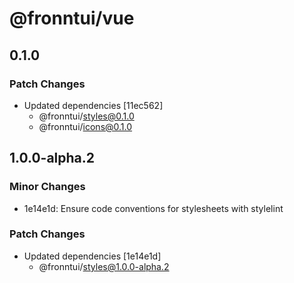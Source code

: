 # @fronntui/vue

## 0.1.0

### Patch Changes

- Updated dependencies [11ec562]
  - @fronntui/styles@0.1.0
  - @fronntui/icons@0.1.0

## 1.0.0-alpha.2

### Minor Changes

- 1e14e1d: Ensure code conventions for stylesheets with stylelint

### Patch Changes

- Updated dependencies [1e14e1d]
  - @fronntui/styles@1.0.0-alpha.2
